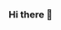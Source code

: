 ### Hi there 👋

<!--
**singhprashant1/singhprashant1** is a ✨ _special_ ✨ repository because its `README.md` (this file) appears on your GitHub profile.

Here are some ideas to get you started:

- 🔭 I’m currently working on Flutter
- 🌱 I’m currently learning Java and Python
- 👯 I’m looking to collaborate on Flutter
- 🤔 I’m looking for help with Firebase
- 💬 Ask me about Flutter
- 📫 How to reach me: [Gmail] singhprashant7506@gmail.com
- 😄 Pronouns: He/Him
- ⚡ Fun fact: Cricketer
-->
